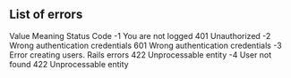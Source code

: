 ## List of errors ##

Value   Meaning                             Status Code
 -1     You are not logged                  401 Unauthorized
 -2     Wrong authentication credentials    601 Wrong authentication credentials
 -3     Error creating users. Rails errors  422 Unprocessable entity
 -4     User not found                      422 Unprocessable entity
